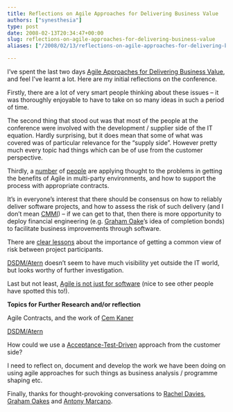 ```yaml
---
title: Reflections on Agile Approaches for Delivering Business Value
authors: ["synesthesia"]
type: post
date: 2008-02-13T20:34:47+00:00
slug: reflections-on-agile-approaches-for-delivering-business-value 
aliases: ["/2008/02/13/reflections-on-agile-approaches-for-delivering-business-value"]

---
```

I’ve spent the last two days [Agile Approaches for Delivering Business Value][1], and feel I’ve learnt a lot. Here are my initial reflections on the conference.

Firstly, there are a lot of very smart people thinking about these issues – it was thoroughly enjoyable to have to take on so many ideas in such a period of time.

The second thing that stood out was that most of the people at the conference were involved with the development / supplier side of the IT equation. Hardly surprising, but it does mean that some of what was covered was of particular relevance for the “supply side”. However pretty much every topic had things which can be of use from the customer perspective.

Thirdly, a [number][2] of [people][3] are applying thought to the problems in getting the benefits of Agile in multi-party environments, and how to support the process with appropriate contracts.

It’s in everyone’s interest that there should be consensus on how to reliably deliver software projects, and how to assess the risk of such delivery (and I don’t mean [CMMI][4]) &#8211; if we can get to that, then there is more opportunity to deploy financial engineering (e.g. [Graham Oake][5]’s idea of completion bonds) to facilitate business improvements through software.

There are [clear lessons][6] about the importance of getting a common view of risk between project participants.

[DSDM/Atern][7] doesn’t seem to have much visibility yet outside the IT world, but looks worthy of further investigation.

Last but not least, [Agile is not just for software][8] (nice to see other people have spotted this to!).

**Topics for Further Research and/or reflection**

Agile Contracts, and the work of [Cem Kaner][9]

[DSDM/Atern][7]

How could we use a [Acceptance-Test-Driven][10] approach from the customer side?

I need to reflect on, document and develop the work we have been doing on using agile approaches for such things as business analysis / programme shaping etc.

Finally, thanks for thought-provoking conversations to [Rachel Davies][11], [Graham Oakes][5] and [Antony Marcano][12].

 [1]: https://www.synesthesia.co.uk/blog/archives/2008/02/12/conference-agile-approaches-for-delivering-business-value/
 [2]: https://duncanpierce.org/
 [3]: https://www.martinitconsulting.com/agile/home.html
 [4]: https://www.sei.cmu.edu/cmmi/
 [5]: https://www.grahamoakes.co.uk/
 [6]: https://www.synesthesia.co.uk/blog/archives/2008/02/12/case-study-delivering-a-public-private-partnership-using-dsdm/
 [7]: https://www.dsdm.org/atern/
 [8]: https://www.synesthesia.co.uk/blog/archives/2008/02/12/case-study-agile-analysis-a-proposition-assessment-case-study/
 [9]: https://www.kaner.com/index.html
 [10]: https://www.testingreflections.com/node/view/6464
 [11]: https://twelve71.typepad.com/rachel/
 [12]: https://www.testingreflections.com/blog/2